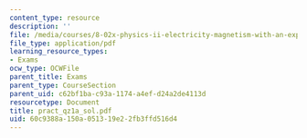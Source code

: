 ```yaml
---
content_type: resource
description: ''
file: /media/courses/8-02x-physics-ii-electricity-magnetism-with-an-experimental-focus-spring-2005/60c9388a150a051319e22fb3ffd516d4_pract_qz1a_sol.pdf
file_type: application/pdf
learning_resource_types:
- Exams
ocw_type: OCWFile
parent_title: Exams
parent_type: CourseSection
parent_uid: c62bf1ba-c93a-1174-a4ef-d24a2de4113d
resourcetype: Document
title: pract_qz1a_sol.pdf
uid: 60c9388a-150a-0513-19e2-2fb3ffd516d4
---
```

